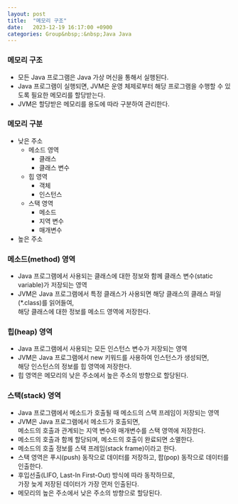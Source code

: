 ```yaml
---
layout: post
title:  "메모리 구조"
date:   2023-12-19 16:17:00 +0900
categories: Group&nbsp;:&nbsp;Java Java
---
```


### 메모리 구조

- 모든 Java 프로그램은 Java 가상 머신을 통해서 실행된다.
- Java 프로그램이 실행되면, JVM은 운영 체제로부터 해당 프로그램을 수행할 수 있도록 필요한 메모리를 할당받는다.
- JVM은 할당받은 메모리를 용도에 따라 구분하여 관리한다.

### 메모리 구분

- 낮은 주소
	- 메소드 영역
		- 클래스
		- 클래스 변수
	- 힙 영역
		- 객체
		- 인스턴스
	- 스택 영역
		- 메소드
		- 지역 변수
		- 매개변수
- 높은 주소

### 메소드(method) 영역

- Java 프로그램에서 사용되는 클래스에 대한 정보와 함께 클래스 변수(static variable)가 저장되는 영역
- JVM은 Java 프로그램에서 특정 클래스가 사용되면 해당 클래스의 클래스 파일(*.class)를 읽어들여,  
해당 클래스에 대한 정보를 메소드 영역에 저장한다.

### 힙(heap) 영역

- Java 프로그램에서 사용되는 모든 인스턴스 변수가 저장되는 영역
- JVM은 Java 프로그램에서 new 키워드를 사용하여 인스턴스가 생성되면,  
해당 인스턴스의 정보를 힙 영역에 저장한다.
- 힙 영역은 메모리의 낮은 주소에서 높은 주소의 방향으로 할당된다.

### 스택(stack) 영역

- Java 프로그램에서 메소드가 호출될 때 메소드의 스택 프레임이 저장되는 영역
- JVM은 Java 프로그램에서 메소드가 호출되면,  
메소드의 호출과 관계되는 지역 변수와 매개변수를 스택 영역에 저장한다.
- 메소드의 호출과 함께 할당되며, 메소드의 호출이 완료되면 소멸한다.
- 메소드의 호출 정보를 스택 프레임(stack frame)이라고 한다.
- 스택 영역은 푸시(push) 동작으로 데이터를 저장하고, 팝(pop) 동작으로 데이터를 인출한다.
- 후입선출(LIFO, Last-In First-Out) 방식에 따라 동작하므로,  
가장 늦게 저장된 데이터가 가장 먼저 인출된다.
- 메모리의 높은 주소에서 낮은 주소의 방향으로 할당된다.